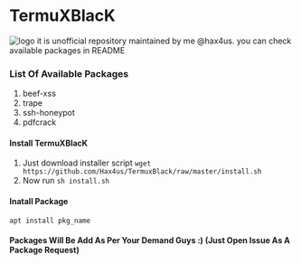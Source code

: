 # TermuXBlacK
![logo](../master/images/IMG_20200529_153730.jpg)
it is unofficial repository maintained by me @hax4us. you can check available packages in README

### List Of Available Packages
1. beef-xss
2. trape
3. ssh-honeypot
4. pdfcrack

#### Install TermuXBlacK
1. Just download installer script `wget https://github.com/Hax4us/TermuxBlack/raw/master/install.sh`
2. Now run `sh install.sh`

#### Inatall Package 
`apt install pkg_name`

#### Packages Will Be Add As Per Your Demand Guys :) (Just Open Issue As A Package Request)
